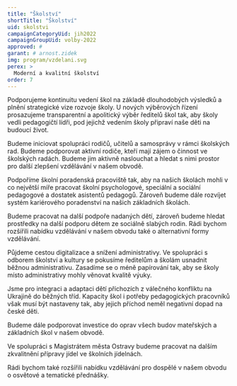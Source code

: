 ```yaml
---
title: "Školství"
shortTitle: "Školství"
uid: skolstvi
campaignCategoryUid: jih2022
campaignGroupUid: volby-2022
approved: #
garant: # arnost.zidek
img: program/vzdelani.svg
perex: >
  Moderní a kvalitní školství
order: 7
---
```


Podporujeme kontinuitu vedení škol na základě dlouhodobých výsledků a plnění strategické vize rozvoje školy. U nových výběrových řízení prosazujeme transparentní a apolitický výběr ředitelů škol tak, aby školy vedli pedagogičtí lídři, pod jejichž vedením školy připraví naše děti na budoucí život.

Budeme iniciovat spolupráci rodičů, učitelů a samosprávy v rámci školských rad. Budeme podporovat aktivní rodiče, kteří mají zájem o činnost ve školských radách. Budeme jim aktivně naslouchat a hledat s nimi prostor pro další zlepšení vzdělávání v našem obvodě.

Podpoříme školní poradenská pracoviště tak, aby na našich školách mohli v co největší míře pracovat školní psychologové, speciální a sociální pedagogové a dostatek asistentů pedagogů. Zároveň budeme dále rozvíjet systém kariérového poradenství na našich základních školách.

Budeme pracovat na další podpoře nadaných dětí, zároveň budeme hledat prostředky na další podporu dětem ze sociálně slabých rodin. Rádi bychom rozšířili nabídku vzdělávání v našem obvodu také o alternativní formy vzdělávání.

Půjdeme cestou digitalizace a snížení administrativy. Ve spolupráci s odborem školství a kultury se pokusíme ředitelům a školám usnadnit běžnou administrativu. Zasadíme se o méně papírování tak, aby se školy místo administrativy mohly věnovat kvalitě výuky.

Jsme pro integraci a adaptaci dětí příchozích z válečného konfliktu na Ukrajině do běžných tříd. Kapacity škol i potřeby pedagogických pracovníků však musí být nastaveny tak, aby jejich příchod neměl negativní dopad na české děti.

Budeme dále podporovat investice do oprav všech budov mateřských a základních škol v našem obvodě.

Ve spolupráci s Magistrátem města Ostravy budeme pracovat na dalším zkvalitnění přípravy jídel ve školních jídelnách.

Rádi bychom také rozšířili nabídku vzdělávání pro dospělé v našem obvodu o osvětové a tematické přednášky.
